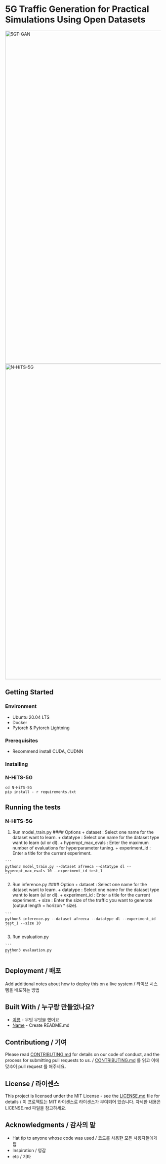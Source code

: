 # 5G Traffic Generation for Practical Simulations Using Open Datasets

<img width="1076" alt="5GT-GAN" src="https://user-images.githubusercontent.com/57590655/198483530-cb958da0-4b29-45c1-8556-94aa4f4be211.png">
<img width="1019" alt="N-HiTS-5G" src="https://user-images.githubusercontent.com/57590655/198483553-84d4dd52-a69f-4f1c-a979-a1f94937c7ca.png">

## Getting Started 

### Environment
* Ubuntu 20.04 LTS
* Docker 
* Pytorch & Pytorch Lightning

### Prerequisites 
* Recommend install CUDA, CUDNN

### Installing

### N-HiTS-5G

  ```
  cd N-HiTS-5G
  pip install - r requirements.txt
  ```

## Running the tests

### N-HiTS-5G

  1. Run model_train.py
    #### Options
    + dataset : Select one name for the dataset want to learn.
    + datatype : Select one name for the dataset type want to learn (ul or dl).
    + hyperopt_max_evals : Enter the maximum number of evaluations for hyperparameter tuning.
    + experiment_id : Enter a title for the current experiment.

    ```
    python3 model_train.py --dataset afreeca --datatype dl --hyperopt_max_evals 10 --experiment_id test_1
    ```

  2. Run inference.py
    #### Option
    + dataset : Select one name for the dataset want to learn.
    + datatype : Select one name for the dataset type want to learn (ul or dl).
    + experiment_id : Enter a title for the current experiment.
    + size : Enter the size of the traffic you want to generate (output length = horizon * size).

    ```
    python3 inference.py --dataset afreeca --datatype dl --experiment_id test_1 --size 10
    ```

  3. Run evaluation.py

    ```
    python3 evaluation.py
    ```

## Deployment / 배포

Add additional notes about how to deploy this on a live system / 라이브 시스템을 배포하는 방법

## Built With / 누구랑 만들었나요?

* [이름](링크) - 무엇 무엇을 했어요
* [Name](Link) - Create README.md

## Contributiong / 기여

Please read [CONTRIBUTING.md](https://gist.github.com/PurpleBooth/b24679402957c63ec426) for details on our code of conduct, and the process for submitting pull requests to us. / [CONTRIBUTING.md](https://gist.github.com/PurpleBooth/b24679402957c63ec426) 를 읽고 이에 맞추어 pull request 를 해주세요.

## License / 라이센스

This project is licensed under the MIT License - see the [LICENSE.md](https://gist.github.com/PurpleBooth/LICENSE.md) file for details / 이 프로젝트는 MIT 라이센스로 라이센스가 부여되어 있습니다. 자세한 내용은 LICENSE.md 파일을 참고하세요.

## Acknowledgments / 감사의 말

* Hat tip to anyone whose code was used / 코드를 사용한 모든 사용자들에게 팁
* Inspiration / 영감
* etc / 기타
